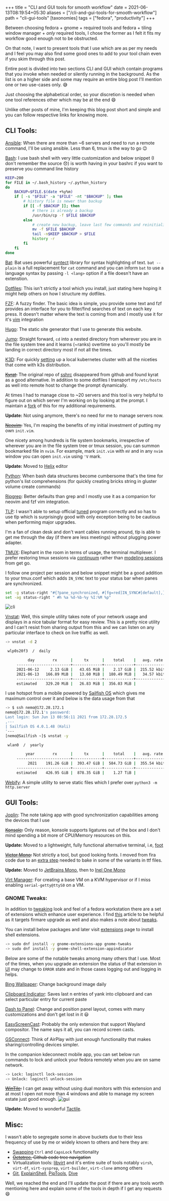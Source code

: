 +++
title = "CLI and GUI tools for smooth workflow"
date = 2021-06-13T08:19:54+05:30
aliases = ["/cli-and-gui-tools-for-smooth-workflow"]
path = "cli-gui-tools"
[taxonomies]
tags = ["fedora", "productivity"]
+++

Between choosing fedora + gnome + required tools and fedora + tiling window manager + *only* required tools, I chose the former as I felt it fits my workflow good enough not to be obstructed.

On that note, I want to present tools that I use which are as per my needs and I feel you may also find some good ones to add to your tool chain even if you skim through this post.

Entire post is divided into two sections CLI and GUI which contain programs that you invoke when needed or silently running in the background. As the list is on a higher side and some may require an entire blog post I'll mention one or two use-cases only. :sweat_smile:

Just choosing the alphabetical order, so your discretion is needed when one tool references other which may be at the end :smile:

Unlike other posts of mine, I'm keeping this blog post short and simple and you can follow respective links for knowing more.

## CLI Tools:

[Ansible](https://github.com/ansible/ansible): When there are more than ~6 servers and need to run a remote command, I'll be using ansible. Less than 6, tmux is the way to go :wink:

[Bash](https://www.gnu.org/software/bash/): I use bash shell with very little customization and below snippet (I don't remember the source :disappointed:) is worth having in your bashrc if you want to preserve you command line history

``` sh
KEEP=200
for FILE in ~/.bash_history ~/.python_history
do
    BACKUP=$FILE.$(date +%y%m)
    if [ -s "$FILE" -a "$FILE" -nt "$BACKUP" ]; then
        # history file is newer than backup
        if [[ -f $BACKUP ]]; then
            # there is already a backup
            /usr/bin/cp -f $FILE $BACKUP
        else
            # create new backup, leave last few commands and reinitialize
            mv -f $FILE $BACKUP
            tail -n$KEEP $BACKUP > $FILE
            history -r
        fi
    fi
done
```

[Bat](https://github.com/sharkdp/bat): Bat uses powerful [syntect](https://github.com/trishume/syntect) library for syntax highlighting of text. `bat --plain` is a full replacement for `cat` command and you can inform `bat` to use a language syntax by passing `-l <lang>` option if a file doesn't have an extenstion.

[Dotfiles](https://github.com/leelavg/dotfiles): This isn't strictly a tool which you install, just stating here hoping it might help others on how I structure my dotfiles.

[FZF](https://github.com/junegunn/fzf): A fuzzy finder. The basic idea is simple, you provide some text and fzf provides an interface for you to filter/find searches of text on each key press. It doesn't matter where the text is coming from and I mostly use it for it's [vim](https://github.com/junegunn/fzf.vim) integration

[Hugo](https://github.com/gohugoio/hugo): The static site generator that I use to generate this website.

[Jump](https://github.com/gsamokovarov/jump): Straight forward, `cd` into a nested directory from wherever you are in the file system tree and it learns (~ranks) overtime so you'll mostly be landing in correct directory most if not all the times.

[K3D](https://github.com/rancher/k3d): For quickly [setting](../k3d-intro/) up a local kubernetes cluster with all the niceties that come with k3s distribution.

~~[Kyrat](https://github.com/fsquillace/kyrat):~~ The original repo of [sshrc](https://github.com/IngoMeyer441/sshrc) disappeared from github and found kyrat as a good alternative. In addition to some dotfiles I transport my `/etc/hosts` as well into remote host to change the prompt dynamically.

At times I had to manage close to ~20 servers and this tool is very helpful to figure out on which server I'm working on by looking at the prompt. I maintain a [fork](https://github.com/leelavg/kyrat/tree/fork) of this for my additional requirements.

**Update:** Not using anymore, there's no need for me to manage servers now.

~~[Neovim](https://github.com/neovim/neovim/):~~ Yes, I'm reaping the benefits of my initial investment of putting my own `init.vim`.

One nicety among hundreds is file system bookmarks, irrespective of wherever you are in the file system tree or tmux session, you can summon bookmarked file in `nvim`. For example, mark `init.vim` with `mV` and in any `nvim` window you can open `init.vim` using `'V` mark.

**Update:** Moved to [Helix](https://helix-editor.com/) editor

[Python](https://github.com/python/cpython): When bash data structures become cumbersome that's the time for python's list comprehensions (for quickly creating bricks string in gluster volume create commands)

[Ripgrep](https://github.com/BurntSushi/ripgrep): Better defaults than grep and I mostly use it as a companion for neovim and fzf vim integration.

[TLP](https://github.com/linrunner/TLP): I wasn't able to setup official [tuned](https://github.com/redhat-performance/tuned) program correctly and so has to use tlp which is surprisingly good with only exception being to be cautious when performing major upgrades.

I'm a fan of clean desk and don't want cables running around, tlp is able to get me through the day (if there are less meetings) without plugging power adapter.

[TMUX](https://github.com/tmux/tmux): Elephant in the room in terms of usage, the terminal multiplexer. I prefer restoring tmux sessions via [continuum](https://github.com/tmux-plugins/tmux-continuum) rather than [modeling sessions](https://github.com/ivaaaan/smug) from get go.

I follow one project per session and below snippet might be a good addition to your tmux.conf which adds `IN_SYNC` text to your status bar when panes are synchronized.
``` sh
set -g status-right "#{?pane_synchronized, #[fg=red]IN_SYNC#[default],}"
set -ag status-right " #h %a %d-%b-%y %I:%M %p"
```
![cli](1-cli.png "cli")

[Vnstat](https://github.com/vergoh/vnstat): Well, this simple utility takes note of your network usage and displays in a nice tabular format for easy review. This is a pretty nice utility and I can't resist from sharing output from this and we can listen on any particular interface to check on live traffic as well.

``` sh
-> vnstat -d 2

 wlp0s20f3  /  daily

          day        rx      |     tx      |    total    |   avg. rate
     ------------------------+-------------+-------------+---------------
     2021-06-12     2.13 GiB |   43.65 MiB |    2.17 GiB |  215.52 kbit/s
     2021-06-13   166.89 MiB |   13.60 MiB |  180.49 MiB |   34.57 kbit/s
     ------------------------+-------------+-------------+---------------
     estimated    329.20 MiB |   26.83 MiB |  356.03 MiB |
```
I use hotspot from a mobile powered by [Sailfish OS](https://sailfishos.org/) which gives me maximum control over it and below is the data usage from that
``` sh
-> $ ssh nemo@172.28.172.1
nemo@172.28.172.1's password: 
Last login: Sun Jun 13 08:56:11 2021 from 172.28.172.5
,---
| Sailfish OS 4.0.1.48 (Koli)
'---
[nemo@Sailfish ~]$ vnstat -y

 wlan0  /  yearly

         year        rx      |     tx      |    total    |   avg. rate
     ------------------------+-------------+-------------+---------------
          2021    191.26 GiB |  393.47 GiB |  584.73 GiB |  355.54 kbit/s
     ------------------------+-------------+-------------+---------------
     estimated    426.95 GiB |  878.35 GiB |    1.27 TiB |
```

[Webify](https://github.com/goware/webify): A simple utility to serve static files which I prefer over `python3 -m http.server`

## GUI Tools:

[Joplin](https://github.com/laurent22/joplin): The note taking app with good synchronization capabilities among the devices that I use

~~[Konsole](https://github.com/KDE/konsole):~~ Only reason, konsole supports ligatures out of the box and I don't mind spending a bit more of CPU/Memory resources on this.

**Update:** Moved to a lightweight, fully functional alternative terminal, i.e, [foot](https://codeberg.org/dnkl/foot)

~~[Victor Mono](https://rubjo.github.io/victor-mono/):~~ Not strictly a tool, but good looking fonts. I moved from fira code due to an [extra step](https://github.com/tonsky/FiraCode/issues/869) needed to bake in some of the variants in ttf files.

**Update:** Moved to [JetBrains Mono](https://www.jetbrains.com/lp/mono/), then to [Inel One Mono](https://github.com/intel/intel-one-mono)

[Virt Manager](https://github.com/virt-manager/virt-manager): For creating a base VM on a KVM hypervisor or if I miss enabling `serial-getty@ttyS0` on a VM.

### GNOME Tweaks:

In addition to [tweaking](https://fedoramagazine.org/tweaking-the-look-of-fedora-workstation-with-themes/) look and feel of a fedora workstation there are a set of extensions which enhance user experience. I find [this](https://mutschler.eu/linux/install-guides/fedora-post-install/) article to be helpful as it targets firmare upgrade as well and also makes a note about [tweaks](https://mutschler.eu/linux/install-guides/fedora-post-install/#gnome-extensions-and-tweaks).

You can install below packages and later visit [extensions](https://extensions.gnome.org/) page to install shell extensions.
``` sh
-> sudo dnf install -y gnome-extensions-app gnome-tweaks
-> sudo dnf install -y gnome-shell-extension-appindicator
```

Below are some of the notable tweaks among many others that I use. Most of the times, when you upgrade an extension the status of that extension in [UI](https://extensions.gnome.org/local/) may change to `ERROR` state and in those cases logging out and logging in helps.

[Bing Wallpaper](https://extensions.gnome.org/extension/1262/bing-wallpaper-changer/): Change background image daily

[Clipboard Indicator](https://extensions.gnome.org/extension/779/clipboard-indicator/): Saves last n entries of yank into clipboard and can select particular entry for current paste

[Dash to Panel](https://extensions.gnome.org/extension/1160/dash-to-panel/): Change and position panel layout, comes with many customizations and don't get lost in it :smiley:

[EasyScreenCast](https://extensions.gnome.org/extension/690/easyscreencast/): Probably the only extension that support Wayland compositor. The name says it all, you can record screen casts.

[GSConnect](https://extensions.gnome.org/extension/1319/gsconnect/): Think of AirPlay with just enough functionality that makes sharing/controlling devices simpler.

In the companion kdeconnect mobile app, you can set below run commands to lock and unlock your fedora remotely when you are on same network.

``` sh
-> Lock: loginctl lock-session
-> Unlock: loginctl unlock-session
```

~~[WinTile](https://extensions.gnome.org/extension/1723/wintile-windows-10-window-tiling-for-gnome/):~~ I can get away without using dual monitors with this extension and at most I open not more than 4 windows and able to manage my screen estate just good enough.
![gui](2-gui.png "gui")

**Update:** Moved to wonderful [Tactile](https://extensions.gnome.org/extension/4548/tactile/).

## Misc:

I wasn't able to segregate some in above buckets due to their less frequency of use by me or widely known to others and here they are:

- [Swapping](https://opensource.com/article/18/11/how-swap-ctrl-and-caps-lock-your-keyboard) `Ctrl` and `CapsLock` functionality
- ~~[Octotree](https://chrome.google.com/webstore/detail/octotree-github-code-tree/bkhaagjahfmjljalopjnoealnfndnagc), Github code tree navigation~~
- Virtualization tools: [libvirt](https://github.com/libvirt/libvirt) and it's entire suite of tools notably `virsh`, `virt-df`, `virt-sysprep`, `virt-builder`, `virt-clone` among others
- [Git](https://github.com/git/git), [ExplainShell](https://explainshell.com/), [PipTools](https://github.com/jazzband/pip-tools), [Dive](https://github.com/wagoodman/dive)

Well, we reached the end and I'll update the post if there are any tools worth mentioning here and explain some of the tools in depth if I get any requests :smile:
